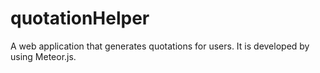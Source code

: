 # quotationHelper
A web application that generates quotations for users. It is developed by using Meteor.js. 

